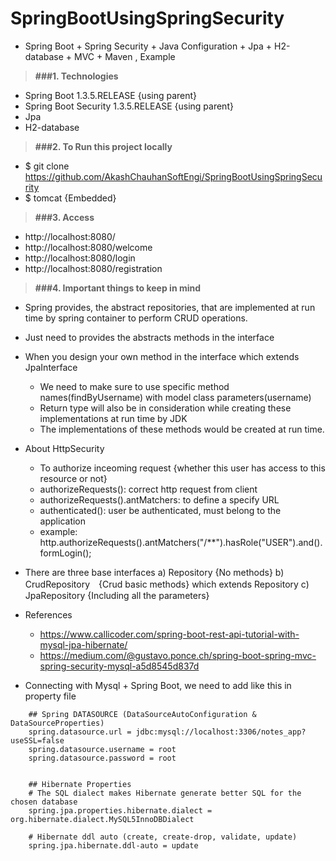 # SpringBootUsingSpringSecurity

* Spring Boot + Spring Security + Java Configuration + Jpa + H2-database + MVC + Maven , Example

> **###1. Technologies**
* Spring Boot 1.3.5.RELEASE {using parent}
* Spring Boot Security 1.3.5.RELEASE {using parent}
* Jpa
* H2-database

> **###2. To Run this project locally**
* $ git clone https://github.com/AkashChauhanSoftEngi/SpringBootUsingSpringSecurity
* $ tomcat {Embedded}

> **###3.  Access** 
* http://localhost:8080/
* http://localhost:8080/welcome
* http://localhost:8080/login
* http://localhost:8080/registration

> **###4. Important things to keep in mind**
* Spring provides, the abstract repositories, that are implemented at run time by spring container to perform CRUD operations.
* Just need to provides the abstracts methods in the interface
* When you design your own method in the interface which extends JpaInterface
  - We need to make sure to use specific method names(findByUsername) with model class parameters(username)
  - Return type will also be in consideration while creating these implementations at run time by JDK
  - The implementations of these methods would be created at run time.
* About HttpSecurity
  - To authorize inceoming request {whether this user has access to this resource or not}
  - authorizeRequests(): correct http request from client
  - authorizeRequests().antMatchers: to define a specify URL
  - authenticated(): user be authenticated, must belong to the application
  - example: http.authorizeRequests().antMatchers("/**").hasRole("USER").and().formLogin();
* There are three base interfaces
  a) Repository {No methods}
  b) CrudRepository　{Crud basic methods} which extends Repository
  c) JpaRepository {Including all the parameters}
* References
  - https://www.callicoder.com/spring-boot-rest-api-tutorial-with-mysql-jpa-hibernate/
  - https://medium.com/@gustavo.ponce.ch/spring-boot-spring-mvc-spring-security-mysql-a5d8545d837d
  
* Connecting with Mysql + Spring Boot, we need to add like this in property file
```properties
	## Spring DATASOURCE (DataSourceAutoConfiguration & DataSourceProperties)
	spring.datasource.url = jdbc:mysql://localhost:3306/notes_app?useSSL=false
	spring.datasource.username = root
	spring.datasource.password = root


	## Hibernate Properties
	# The SQL dialect makes Hibernate generate better SQL for the chosen database
	spring.jpa.properties.hibernate.dialect = org.hibernate.dialect.MySQL5InnoDBDialect

	# Hibernate ddl auto (create, create-drop, validate, update)
	spring.jpa.hibernate.ddl-auto = update
```
